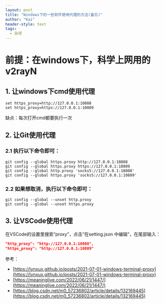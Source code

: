 ```yaml
---
layout: post
title: "Windows下的一些软件使用代理的方法(备忘)"
author: "Kai"
header-style: text
tags:
  - 杂项
---
```


# 前提：在windows下，科学上网用的v2rayN

## 1. 让windows下cmd使用代理
```shell
set https_proxy=http://127.0.0.1:10808
set https_proxy=https://127.0.0.1:10809
```
缺点：每次打开cmd都要执行一次

## 2. 让Git使用代理
### 2.1 执行以下命令即可：
```shell
git config --global https.proxy http://127.0.0.1:10808
git config --global https.proxy https://127.0.0.1:10809
git config --global http.proxy 'socks5://127.0.0.1:10808'
git config --global https.proxy 'socks5://127.0.0.1:10809'
```

### 2.2 如果想取消，执行以下命令即可：
```shell
git config --global --unset http.proxy
git config --global --unset https.proxy
```

## 3. 让VSCode使用代理
在VSCode的设置里搜索“proxy”，点击“在setting.json 中编辑”，在尾部输入：
```json
"http_proxy": "http://127.0.0.1:10808",
"https_proxy": "http://127.0.0.1:10809"
```

参考：
- [https://lynxux.github.io/posts/2021-07-01-windows-terminal-proxy](https://lynxux.github.io/posts/2021-07-01-windows-terminal-proxy)
- [https://meaninglive.com/2022/06/21/1447/](https://meaninglive.com/2022/06/21/1447/)
- [https://blog.csdn.net/m0_57236802/article/details/132169445](https://blog.csdn.net/m0_57236802/article/details/132169445)